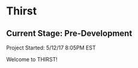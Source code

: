 # Thirst
## Current Stage: Pre-Development

Project Started: 5/12/17 8:05PM EST

Welcome to THIRST!
